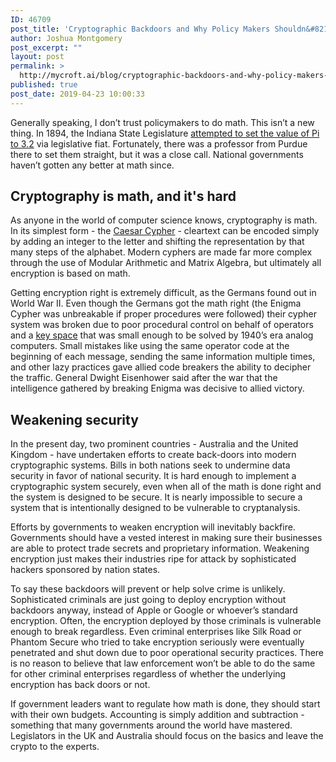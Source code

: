 ```yaml
---
ID: 46709
post_title: 'Cryptographic Backdoors and Why Policy Makers Shouldn&#8217;t Do Math'
author: Joshua Montgomery
post_excerpt: ""
layout: post
permalink: >
  http://mycroft.ai/blog/cryptographic-backdoors-and-why-policy-makers-shouldnt-do-math/
published: true
post_date: 2019-04-23 10:00:33
---
```

<span style="font-weight: 400;">Generally speaking, I don’t trust policymakers to do math. This isn’t a new thing. In 1894, the Indiana State Legislature <a href="https://en.wikipedia.org/wiki/Indiana_Pi_Bill" target="_blank" rel="noopener noreferrer">attempted to set the value of Pi to 3.2</a></span><span style="font-weight: 400;"> via legislative fiat. Fortunately, there was a professor from Purdue there to set them straight, but it was a close call. National governments haven’t gotten any better at math since.</span>
<h2>Cryptography is math, and it's hard</h2>
<span style="font-weight: 400;">As anyone in the world of computer science knows, cryptography is math. In its simplest form - the <a href="http://www.practicalcryptography.com/ciphers/caesar-cipher/" target="_blank" rel="noopener noreferrer">Caesar Cypher</a></span><span style="font-weight: 400;"> - cleartext can be encoded simply by adding an integer to the letter and shifting the representation by that many steps of the alphabet. Modern cyphers are made far more complex through the use of Modular Arithmetic and Matrix Algebra, but ultimately all encryption is based on math.</span>

<span style="font-weight: 400;">Getting encryption right is extremely difficult, as the Germans found out in World War II. Even though the Germans got the math right (the Enigma Cypher was unbreakable if proper procedures were followed) their cypher system was broken due to poor procedural control on behalf of operators and a <a href="https://en.wikipedia.org/wiki/Key_space_(cryptography)" target="_blank" rel="noopener noreferrer">key space</a></span><span style="font-weight: 400;"> that was small enough to be solved by 1940’s era analog computers. Small mistakes like using the same operator code at the beginning of each message, sending the same information multiple times, and other lazy practices gave allied code breakers the ability to decipher the traffic. General Dwight Eisenhower said after the war that the intelligence gathered by breaking Enigma was decisive to allied victory.</span>
<h2>Weakening security</h2>
<span style="font-weight: 400;">In the present day, two prominent countries - Australia and the United Kingdom - have undertaken efforts to create back-doors into modern cryptographic systems. Bills in both nations seek to undermine data security in favor of national security. It is hard enough to implement a cryptographic system securely, even when all of the math is done right and the system is designed to be secure. It is nearly impossible to secure a system that is intentionally designed to be vulnerable to cryptanalysis.</span>

<span style="font-weight: 400;">Efforts by governments to weaken encryption will inevitably backfire. Governments should have a vested interest in making sure their businesses are able to protect trade secrets and proprietary information. Weakening encryption just makes their industries ripe for attack by sophisticated hackers sponsored by nation states.</span>

<span style="font-weight: 400;">To say these backdoors will prevent or help solve crime is unlikely. Sophisticated criminals are just going to deploy encryption without backdoors anyway, instead of Apple or Google or whoever’s standard encryption. Often, the encryption deployed by those criminals is vulnerable enough to break regardless. Even criminal enterprises like Silk Road or Phantom Secure who tried to take encryption seriously were eventually penetrated and shut down due to poor operational security practices. There is no reason to believe that law enforcement won’t be able to do the same for other criminal enterprises regardless of whether the underlying encryption has back doors or not.</span>

<span style="font-weight: 400;">If government leaders want to regulate how math is done, they should start with their own budgets. Accounting is simply addition and subtraction - something that many governments around the world have mastered. Legislators in the UK and Australia should focus on the basics and leave the crypto to the experts.</span>
